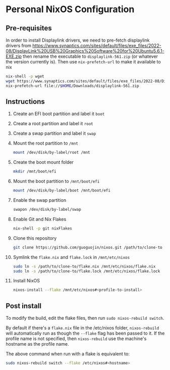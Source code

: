 # Personal NixOS Configuration

## Pre-requisites

In order to install Displaylink drivers, we need to pre-fetch displaylink drivers from https://www.synaptics.com/sites/default/files/exe_files/2022-08/DisplayLink%20USB%20Graphics%20Software%20for%20Ubuntu5.6.1-EXE.zip then rename the executable to `displaylink-561.zip` (or whatever the version currently is). Then use `nix-prefetch-url` to make it available to nix

```bash
nix-shell -p wget
wget https://www.synaptics.com/sites/default/files/exe_files/2022-08/DisplayLink%20USB%20Graphics%20Software%20for%20Ubuntu5.6.1-EXE.zip -o ~/Downloads/displaylink-561.zip
nix-prefetch-url file://$HOME/Downloads/displaylink-561.zip
```

## Instructions

1. Create an EFI boot partition and label it `boot`
2. Create a root partition and label it `root`
3. Create a swap partition and label it `swap`
4. Mount the root partition to `/mnt`

    ```bash
    mount /dev/disk/by-label/root /mnt
    ```

5. Create the boot mount folder

    ```bash
    mkdir /mnt/boot/efi
    ```

6. Mount the boot partition to `/mnt/boot/efi`

    ```bash
    mount /dev/disk/by-label/boot /mnt/boot/efi
    ```

7. Enable the swap partition

    ```bash
    swapon /dev/disk/by-label/swap
    ```

8. Enable Git and Nix Flakes

    ```bash
    nix-shell -p git nixFlakes
    ```

9. Clone this repository

    ```bash
    git clone https://github.com/guoguojin/nixos.git /path/to/clone-to
    ```

10. Symlink the `flake.nix` and `flake.lock` in `/mnt/etc/nixos`

    ```bash
    sudo ln -s /path/to/clone-to/flake.nix /mnt/etc/nixos/flake.nix
    sudo ln -s /path/to/clone-to/flake.lock /mnt/etc/nixos/flake.lock
    ```

11. Install NixOS

    ```bash
    nixos-install --flake /mnt/etc/nixos#<profile-to-install>
    ```

## Post install

To modify the build, edit the flake files, then run `sudo nixos-rebuild switch`.

By default if there's a `flake.nix` file in the /etc/nixos folder, `nixos-rebuild` will automatically run as though the `--flake` flag has been passed to it. If the profile name is not specified, then `nixos-rebuild` use the machine's hostname as the profile name.

The above command when run with a flake is equivalent to:

```bash
sudo nixos-rebuild switch --flake /etc/nixos#<hostname>
```



